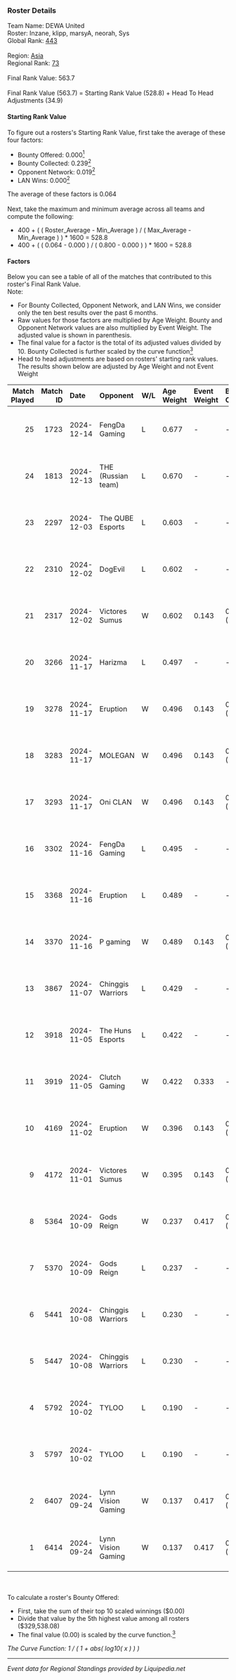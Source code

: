 ### Roster Details<br />
Team Name: DEWA United<br />
Roster: Inzane, klipp, marsyA, neorah, Sys<br />
Global Rank: [443](../standings_global.md)<br />
<br />
Region: [Asia]( ../standings_asia.md)<br />
Regional Rank: [73]( ../standings_asia.md)<br />
<br />
Final Rank Value:  563.7<br />
<br />
Final Rank Value (563.7) = Starting Rank Value (528.8) + Head To Head Adjustments (34.9)<br />

#### Starting Rank Value<br />
To figure out a rosters's Starting Rank Value, first take the average of these four factors:<br />
- Bounty Offered: 0.000[<sup>1</sup>](#table2)
- Bounty Collected: 0.239[<sup>2</sup>](#table1)
- Opponent Network: 0.019[<sup>2</sup>](#table1)
- LAN Wins: 0.000[<sup>2</sup>](#table1)

The average of these factors is 0.064<br />
<br />
Next, take the maximum and minimum average across all teams and compute the following:<br />
- 400 + ( ( Roster_Average - Min_Average ) / ( Max_Average - Min_Average ) ) * 1600 = 528.8
- 400 + ( ( 0.064 - 0.000 ) / ( 0.800 - 0.000 ) ) * 1600 = 528.8


#### Factors<br />
Below you can see a table of all of the matches that contributed to this roster's Final Rank Value.<br />
Note:<br />

- For Bounty Collected, Opponent Network, and LAN Wins, we consider only the ten best results over the past 6 months.
- Raw values for those factors are multiplied by Age Weight. Bounty and Opponent Network values are also multiplied by Event Weight. The adjusted value is shown in parenthesis.
- The final value for a factor is the total of its adjusted values divided by 10. Bounty Collected is further scaled by the curve function[<sup>3</sup>](#curveFunction)
- Head to head adjustments are based on rosters' starting rank values. The results shown below are adjusted by Age Weight and not Event Weight
<span id="table1"></span><br />


| Match Played | Match ID | Date       | Opponent           | W/L | Age Weight | Event Weight | Bounty Collected | Opponent Network | LAN Wins  | H2H Adj. | Roster                             |
| -: | -: | :- | :- | :- | :- | :- | :- | :- | :- | -: | :- |
|           25 |     1723 | 2024-12-14 | FengDa Gaming      | L   | 0.677      | -            | -                | -                | -         |    -6.93 | Inzane, klipp, marsyA, neorah, Sys |
|           24 |     1813 | 2024-12-13 | THE (Russian team) | L   | 0.670      | -            | -                | -                | -         |    -7.42 | Inzane, klipp, marsyA, neorah, Sys |
|           23 |     2297 | 2024-12-03 | The QUBE Esports   | L   | 0.603      | -            | -                | -                | -         |   -11.06 | Inzane, klipp, marsyA, neorah, Sys |
|           22 |     2310 | 2024-12-02 | DogEvil            | L   | 0.602      | -            | -                | -                | -         |    -4.39 | Inzane, klipp, marsyA, neorah, Sys |
|           21 |     2317 | 2024-12-02 | Victores Sumus     | W   | 0.602      | 0.143        | 0.006 (0.001)    | 0.173 (0.015)    | 0 (0.000) |    13.38 | Inzane, klipp, marsyA, neorah, Sys |
|           20 |     3266 | 2024-11-17 | Harizma            | L   | 0.497      | -            | -                | -                | -         |    -4.75 | Inzane, klipp, marsyA, neorah, Sys |
|           19 |     3278 | 2024-11-17 | Eruption           | W   | 0.496      | 0.143        | 0.014 (0.001)    | 0.551 (0.039)    | 0 (0.000) |    13.46 | Inzane, klipp, marsyA, neorah, Sys |
|           18 |     3283 | 2024-11-17 | MOLEGAN            | W   | 0.496      | 0.143        | 0.000 (0.000)    | 0.023 (0.002)    | 0 (0.000) |     4.53 | Inzane, klipp, marsyA, neorah, Sys |
|           17 |     3293 | 2024-11-17 | Oni CLAN           | W   | 0.496      | 0.143        | 0.000 (0.000)    | 0.030 (0.002)    | 0 (0.000) |     6.93 | Inzane, klipp, marsyA, neorah, Sys |
|           16 |     3302 | 2024-11-16 | FengDa Gaming      | L   | 0.495      | -            | -                | -                | -         |    -4.93 | Inzane, klipp, marsyA, neorah, Sys |
|           15 |     3368 | 2024-11-16 | Eruption           | L   | 0.489      | -            | -                | -                | -         |    -1.83 | Inzane, klipp, marsyA, neorah, Sys |
|           14 |     3370 | 2024-11-16 | P gaming           | W   | 0.489      | 0.143        | 0.000 (0.000)    | -                | 0 (0.000) |     4.30 | Inzane, klipp, marsyA, neorah, Sys |
|           13 |     3867 | 2024-11-07 | Chinggis Warriors  | L   | 0.429      | -            | -                | -                | -         |    -1.66 | Inzane, klipp, marsyA, neorah, Sys |
|           12 |     3918 | 2024-11-05 | The Huns Esports   | L   | 0.422      | -            | -                | -                | -         |    -1.47 | Inzane, klipp, marsyA, neorah, Sys |
|           11 |     3919 | 2024-11-05 | Clutch Gaming      | W   | 0.422      | 0.333        | -                | 0.054 (0.008)    | 0 (0.000) |     6.46 | Inzane, klipp, marsyA, neorah, Sys |
|           10 |     4169 | 2024-11-02 | Eruption           | W   | 0.396      | 0.143        | 0.014 (0.001)    | 0.551 (0.031)    | 0 (0.000) |    11.24 | Inzane, klipp, marsyA, neorah, Sys |
|            9 |     4172 | 2024-11-01 | Victores Sumus     | W   | 0.395      | 0.143        | 0.006 (0.000)    | 0.173 (0.010)    | 0 (0.000) |     9.77 | Inzane, klipp, marsyA, neorah, Sys |
|            8 |     5364 | 2024-10-09 | Gods Reign         | W   | 0.237      | 0.417        | 0.018 (0.002)    | 0.407 (0.040)    | 0 (0.000) |     6.62 | klipp, marsyA, neorah, RiseN, Sys  |
|            7 |     5370 | 2024-10-09 | Gods Reign         | L   | 0.237      | -            | -                | -                | -         |    -0.84 | klipp, marsyA, neorah, RiseN, Sys  |
|            6 |     5441 | 2024-10-08 | Chinggis Warriors  | L   | 0.230      | -            | -                | -                | -         |    -0.70 | klipp, marsyA, neorah, RiseN, Sys  |
|            5 |     5447 | 2024-10-08 | Chinggis Warriors  | L   | 0.230      | -            | -                | -                | -         |    -0.70 | klipp, marsyA, neorah, RiseN, Sys  |
|            4 |     5792 | 2024-10-02 | TYLOO              | L   | 0.190      | -            | -                | -                | -         |    -1.26 | klipp, marsyA, neorah, RiseN, Sys  |
|            3 |     5797 | 2024-10-02 | TYLOO              | L   | 0.190      | -            | -                | -                | -         |    -1.27 | klipp, marsyA, neorah, RiseN, Sys  |
|            2 |     6407 | 2024-09-24 | Lynn Vision Gaming | W   | 0.137      | 0.417        | 0.017 (0.001)    | 0.365 (0.021)    | 0 (0.000) |     3.73 | klipp, marsyA, neorah, RiseN, Sys  |
|            1 |     6414 | 2024-09-24 | Lynn Vision Gaming | W   | 0.137      | 0.417        | 0.017 (0.001)    | 0.365 (0.021)    | -         |     3.74 | klipp, marsyA, neorah, RiseN, Sys  |

<br />
<span id="table2"></span><br />
To calculate a roster's Bounty Offered:<br />

- First, take the sum of their top 10 scaled winnings ($0.00)
- Divide that value by the 5th highest value among all rosters ($329,538.08)
- The final value (0.00) is scaled by the curve function.[<sup>3</sup>](#curveFunction)

<span id="curveFunction"></span>_The Curve Function: 1 / ( 1 + abs( log10( x ) ) )_<br />

---
_Event data for Regional Standings provided by Liquipedia.net_<br />
